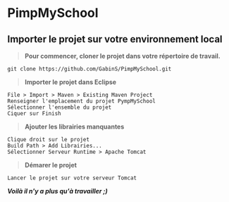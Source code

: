 # PimpMySchool
## Importer le projet sur votre environnement local
>**Pour commencer, cloner le projet dans votre répertoire de travail.**

    git clone https://github.com/GabinS/PimpMySchool.git

>**Importer le projet dans Eclipse**

    File > Import > Maven > Existing Maven Project
    Renseigner l'emplacement du projet PympMySchool
    Sélectionner l'ensemble du projet
    Ciquer sur Finish

>**Ajouter les librairies manquantes**
    
    Clique droit sur le projet
    Build Path > Add Librairies...
    Sélectionner Serveur Runtime > Apache Tomcat

>**Démarer le projet**
    
    Lancer le projet sur votre serveur Tomcat
    
**_Voilà il n'y a plus qu'à travailler ;)_**
